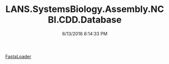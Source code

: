 ﻿---
title: LANS.SystemsBiology.Assembly.NCBI.CDD.Database
date: 6/13/2016 8:14:33 PM
---

[FastaLoader](T-LANS.SystemsBiology.Assembly.NCBI.CDD.Database.FastaLoader.html)
